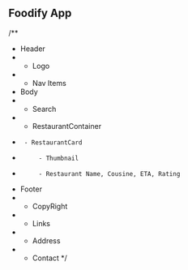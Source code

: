 ## Foodify App

/**
 * Header
 *  - Logo
 *  - Nav Items
 * Body
 *  - Search
 *  - RestaurantContainer
 *      - RestaurantCard
 *          - Thumbnail
 *          - Restaurant Name, Cousine, ETA, Rating
 * Footer
 *  - CopyRight
 *  - Links
 *  - Address
 *  - Contact
 */
